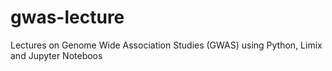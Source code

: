 # gwas-lecture
Lectures on Genome Wide Association Studies (GWAS) using Python, Limix and Jupyter Noteboos
